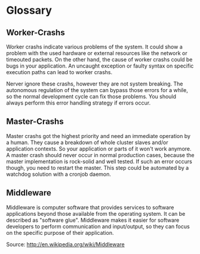 # Glossary

## Worker-Crashs

Worker crashs indicate various problems of the system. It could show a problem
with the used hardware or external resources like the network or timeouted packets.
On the other hand, the cause of worker crashs could be bugs in your application.
An uncaught exception or faulty syntax on specific execution paths can lead to
worker crashs.

Nerver ignore these crashs, however they are not system breaking. The autonomous
regulation of the system can bypass those errors for a while, so the normal development
cycle can fix those problems. You should always perform this error handling strategy
if errors occur.

## Master-Crashs

Master crashs got the highest priority and need an immediate operation by a human.
They cause a breakdown of whole cluster slaves and/or application contexts. So
your application or parts of it won't work anymore. A master crash should never
occur in normal production cases, because the master implementation is rock-solid
and well tested. If such an error occurs though, you need to restart the master.
This step could be automated by a watchdog solution with a cronjob daemon.

## Middleware

Middleware is computer software that provides services to software applications
beyond those available from the operating system. It can be described as "software glue".
Middleware makes it easier for software developers to perform communication and
input/output, so they can focus on the specific purpose of their application.

Source: http://en.wikipedia.org/wiki/Middleware

